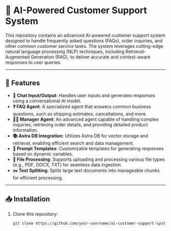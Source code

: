 # 🤖 AI-Powered Customer Support System

This repository contains an advanced AI-powered customer support system designed to handle frequently asked questions (FAQs), order inquiries, and other common customer service tasks. The system leverages cutting-edge natural language processing (NLP) techniques, including Retrieval-Augmented Generation (RAG), to deliver accurate and context-aware responses to user queries.

---

## 🚀 Features

- **💬 Chat Input/Output**: Handles user inputs and generates responses using a conversational AI model.
- **❓ FAQ Agent**: A specialized agent that answers common business questions, such as shipping estimates, cancellations, and more.
- **🕵️‍♂️ Manager Agent**: An advanced agent capable of handling complex inquiries, retrieving order details, and providing detailed product information.
- **📚 Astra DB Integration**: Utilizes Astra DB for vector storage and retrieval, enabling efficient search and data management.
- **📝 Prompt Templates**: Customizable templates for generating responses based on dynamic variables.
- **📂 File Processing**: Supports uploading and processing various file types (e.g., PDF, DOCX, TXT) for seamless data ingestion.
- **✂️ Text Splitting**: Splits large text documents into manageable chunks for efficient processing.

---

## 📥 Installation

1. Clone this repository:
   ```bash
   git clone https://github.com/your-username/ai-customer-support-system.git
